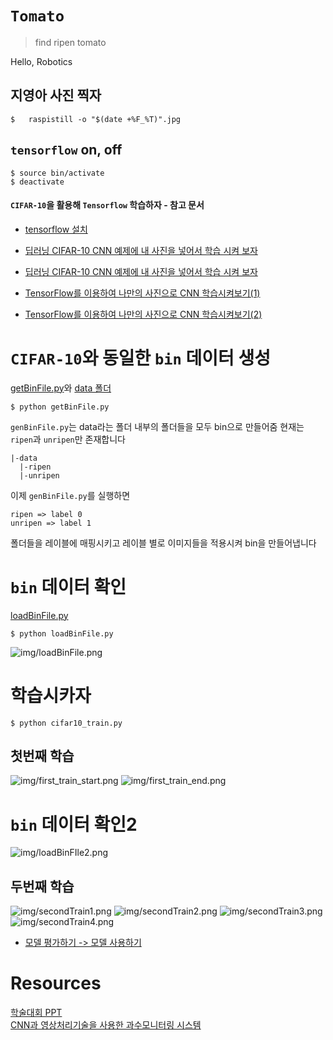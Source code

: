 # `Tomato`
> find ripen tomato

Hello, Robotics

## 지영아 사진 찍자

```console   
$	raspistill -o "$(date +%F_%T)".jpg  
```


## `tensorflow` on, off
```console
$ source bin/activate
$ deactivate
```

#### `CIFAR-10`을 활용해 `Tensorflow` 학습하자 - 참고 문서
* [tensorflow 설치](https://www.tensorflow.org/install/source)

* [딥러닝 CIFAR-10 CNN 예제에 내 사진을 넣어서 학습 시켜 보자](https://github.com/hohoins/ml/tree/master/ImageBinaryGenerator)

* [딥러닝 CIFAR-10 CNN 예제에 내 사진을 넣어서 학습 시켜 보자](http://blog.naver.com/PostView.nhn?blogId=cenodim&logNo=220946688251)

* [TensorFlow를 이용하여 나만의 사진으로 CNN 학습시켜보기(1)](https://emaru.tistory.com/25?category=766158)

* [TensorFlow를 이용하여 나만의 사진으로 CNN 학습시켜보기(2)](https://emaru.tistory.com/26)

# `CIFAR-10`와 동일한 `bin` 데이터 생성
[getBinFile.py](getBinfile.py)와 [data 폴더](../data)
```console
$ python getBinFile.py
```
`genBinFile.py`는 data라는 폴더 내부의 폴더들을 모두 bin으로 만들어줌
현재는 `ripen`과 `unripen`만 존재합니다
```
|-data
  |-ripen  
  |-unripen  
```

이제 `genBinFile.py`를 실행하면
```
ripen => label 0
unripen => label 1
```
폴더들을 레이블에 매핑시키고 레이블 별로 이미지들을 적용시켜 bin을 만들어냅니다

# `bin` 데이터 확인
[loadBinFile.py](loadBinFile.py)
```console
$ python loadBinFile.py
```
![img/loadBinFile.png](img/loadBinFile.png)

# 학습시카자

```console
$ python cifar10_train.py
```
## 첫번째 학습
![img/first_train_start.png](img/first_train_start.png)
![img/first_train_end.png](img/first_train_end.png)

# `bin` 데이터 확인2
![img/loadBinFIle2.png](img/loadBinFIle2.png)

## 두번째 학습
![img/secondTrain1.png](img/secondTrain1.png)
![img/secondTrain2.png](img/secondTrain2.png)
![img/secondTrain3.png](img/secondTrain3.png)
![img/secondTrain4.png](img/secondTrain4.png)

* [모델 평가하기 -> 모델 사용하기](https://tykimos.github.io/2017/08/18/Image_Input_Multiclass_Classification_Model_Recipe/)

# Resources
[학술대회 PPT](document/academic_conference_presentation.pdf)  
[CNN과 영상처리기술을 사용한 과수모니터링 시스템](document/paper.pdf)  
